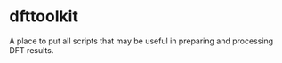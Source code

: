 # dfttoolkit
A place to put all scripts that may be useful in preparing and processing DFT results.
